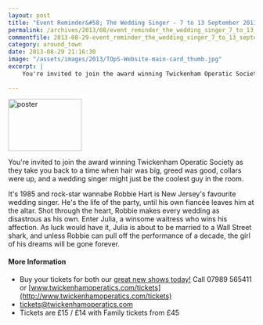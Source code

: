 ```yaml
---
layout: post
title: "Event Reminder&#58; The Wedding Singer - 7 to 13 September 2013"
permalink: /archives/2013/08/event_reminder_the_wedding_singer_7_to_13_septembe.html
commentfile: 2013-08-29-event_reminder_the_wedding_singer_7_to_13_septembe
category: around_town
date: 2013-08-29 21:16:30
image: "/assets/images/2013/TOpS-Website-main-card_thumb.jpg"
excerpt: |
    You're invited to join the award winning Twickenham Operatic Society as they take you back to a time when hair was big, greed was good, collars were up, and a wedding singer might just be the coolest guy in the room.

---
```


<a href="/assets/images/2013/TOpS-Website-main-card.jpg" title="See larger version of - poster"><img src="/assets/images/2013/TOpS-Website-main-card_thumb.jpg" width="150" height="106" alt="poster" class="photo right" /></a>

You're invited to join the award winning Twickenham Operatic Society as they take you back to a time when hair was big, greed was good, collars were up, and a wedding singer might just be the coolest guy in the room.

It's 1985 and rock-star wannabe Robbie Hart is New Jersey's favourite wedding singer. He's the life of the party, until his own fiancée leaves him at the altar. Shot through the heart, Robbie makes every wedding as disastrous as his own. Enter Julia, a winsome waitress who wins his affection. As luck would have it, Julia is about to be married to a Wall Street shark, and unless Robbie can pull off the performance of a decade, the girl of his dreams will be gone forever.

#### More Information

-   Buy your tickets for both our [great new shows today!](/event/play/200705144133) Call 07989 565411 or
    [www.twickenhamoperatics.com/tickets](http://www.twickenhamoperatics.com/tickets)
-   <tickets@twickenhamoperatics.com>
-   Tickets are £15 / £14 with Family tickets from £45
